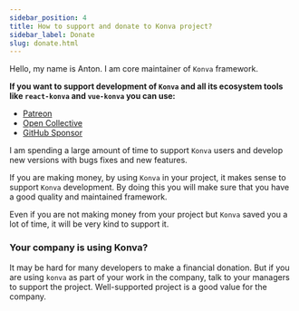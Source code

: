 ```yaml
---
sidebar_position: 4
title: How to support and donate to Konva project?
sidebar_label: Donate
slug: donate.html
---
```


Hello, my name is Anton. I am core maintainer of `Konva` framework.

**If you want to support development of `Konva` and all its ecosystem tools like `react-konva` and `vue-konva` you can use:**

- [Patreon](https://www.patreon.com/lavrton)
- [Open Collective](https://opencollective.com/konva)
- [GitHub Sponsor](https://github.com/sponsors/lavrton)

I am spending a large amount of time to support `Konva` users and develop new versions with bugs fixes and new features.

If you are making money, by using `Konva` in your project, it makes sense to support `Konva` development. By doing this you will make sure that you have a good quality and maintained framework.

Even if you are not making money from your project but `Konva` saved you a lot of time, it will be very kind to support it.

### Your company is using Konva?

It may be hard for many developers to make a financial donation. But if you are using `konva` as part of your work in the company, talk to your managers to support the project. Well-supported project is a good value for the company.
